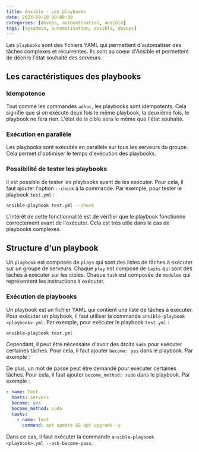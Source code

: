 ```yaml
---
title: Ansible - Les playbooks
date: 2023-09-10 00:00:00  
categories: [devops, automatisation, ansible]
tags: [sysadmin, automatisation, ansible, devops]
---
```


Les `playbooks` sont des fichiers YAML qui permettent d'automatiser des tâches complexes et récurrentes. Ils sont au coeur d'Ansible et permettent de décrire l'état souhaité des serveurs. 

## Les caractéristiques des playbooks

### Idempotence

Tout comme les commandes `adhoc`, les playbooks sont idempotents. Cela signifie que si on exécute deux fois le même playbook, la deuxième fois, le playbook ne fera rien. L'état de la cible sera le même que l'état souhaité.

### Exécution en parallèle

Les playbooks sont exécutés en parallèle sur tous les serveurs du groupe. Cela permet d'optimiser le temps d'exécution des playbooks.

### Possibilité de tester les playbooks

Il est possible de tester les playbooks avant de les exécuter. Pour cela, il faut ajouter l'option `--check` à la commande. Par exemple, pour tester le playbook `test.yml` :

```bash
ansible-playbook test.yml --check
```

L'intérêt de cette fonctionnalité est de vérifier que le playbook fonctionne correctement avant de l'exécuter. Cela est très utile dans le cas de playbooks complexes.

## Structure d'un playbook

Un `playbook` est composés de `plays` qui sont des listes de tâches à exécuter sur un groupe de serveurs. Chaque `play` est composé de `tasks` qui sont des tâches à exécuter sur les cibles. Chaque `task` est composée de `modules` qui représentent les instructions à exécuter.




### Exécution de playbooks

Un playbook est un fichier YAML qui contient une liste de tâches à exécuter. Pour exécuter un playbook, il faut utiliser la commande `ansible-playbook <playbook>.yml`. Par exemple, pour exécuter le playbook `test.yml` :

```bash
ansible-playbook test.yml
```

Cependant, il peut être nécessaire d'avoir des droits `sudo` pour exécuter certaines tâches. Pour cela, il faut ajouter `become: yes` dans le playbook. Par exemple :

De plus, un mot de passe peut être demandé pour exécuter certaines tâches. Pour cela, il faut ajouter `become_method: sudo` dans le playbook. Par exemple :

```yaml
- name: Test
  hosts: servers
  become: yes
  become_method: sudo
  tasks:
    - name: Test
      command: apt update && apt upgrade -y
```

Dans ce cas, il faut exécuter la commande `ansible-playbook <playbook>.yml --ask-become-pass`.